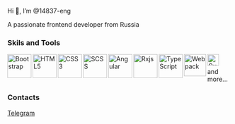 Hi 👋, I’m @14837-eng

A passionate frontend developer from Russia

### Skils and Tools

<img align="left" alt="Bootstrap" width="54px" src="https://img.icons8.com/color/452/bootstrap.png">
<img align="left" alt="HTML5" width="54px" src="https://www.iconninja.com/files/840/443/663/logo-icon.png">
<img align="left" alt="CSS3" width="54px"  src="https://upload.wikimedia.org/wikipedia/commons/thumb/7/70/Devicon-css3-plain.svg/1024px-Devicon-css3-plain.svg.png">
<img align="left" alt="SCSS" width="54px" src="https://miro.medium.com/max/1024/1*9U1toerFxB8aiFRreLxEUQ.png">
<img align="left" alt="Angular" width="54px" src="https://upload.wikimedia.org/wikipedia/commons/thumb/c/cf/Angular_full_color_logo.svg/1200px-Angular_full_color_logo.svg.png">
<img align="left" alt="Rxjs" width="54px" src="https://logowiki.net/uploads/logo/r/rxjs-1.svg">
<img align="left" alt="TypeScript" width="54px" src="https://blog.submain.com/wp-content/uploads/2020/12/typescript_2500.png">
<img align="left" alt="Webpack" width="50px" src="https://cdn.worldvectorlogo.com/logos/webpack.svg">
<img align="left" alt="Gulp" width="26px" src="https://logos-download.com/wp-content/uploads/2018/05/Gulp_logo_red-317x700.png">
<br>

and more...
<br>

### Contacts

<a href="https://t.me/coffiedev">Telegram</a>
